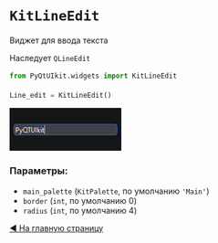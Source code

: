 # `KitLineEdit`

Виджет для ввода текста

Наследует `QLineEdit`

```python
from PyQtUIkit.widgets import KitLineEdit

Line_edit = KitLineEdit()
```
![img.png](img/img_7.png)

### Параметры:

- `main_palette` (`KitPalette`, по умолчанию `'Main'`)
- `border` (`int`, по умолчанию 0)
- `radius` (`int`, по умолчанию 4)

[◀ На главную страницу](..%2Freadme.md)
